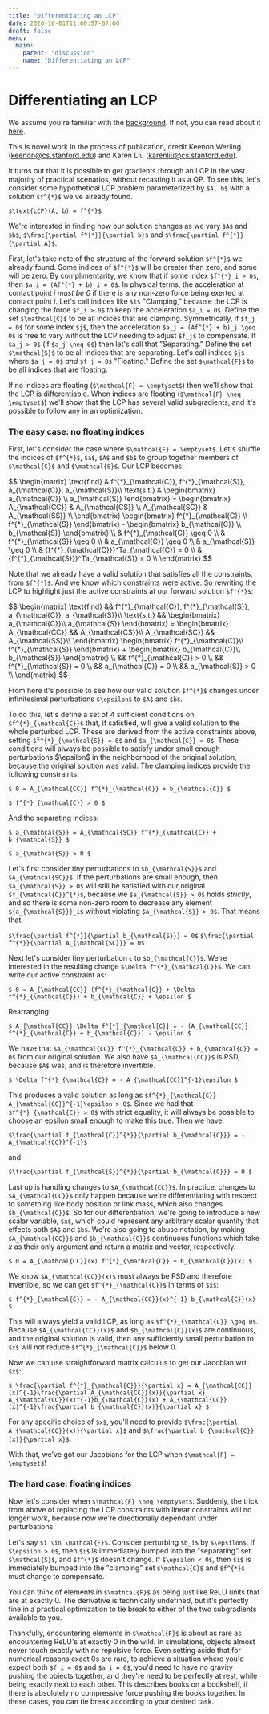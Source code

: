 ```yaml
---
title: "Differentiating an LCP"
date: 2020-10-01T11:00:57-07:00
draft: false
menu:
  main:
    parent: "discussion"
    name: "Differentiating an LCP"
---
```


# Differentiating an **LCP**

We assume you're familiar with the [background](/discussion/background). If not, you can read about it [here](/discussion/background).

This is novel work in the process of publication, credit Keenon Werling (keenon@cs.stanford.edu) and Karen Liu (karenliu@cs.stanford.edu).

It turns out that it is possible to get gradients through an LCP in the vast majority of practical scenarios, without recasting it as a QP. To see this, let's consider some hypothetical LCP problem parameterized by `$A, b$` with a solution `$f^{*}$` we've already found.

`$\text{LCP}(A, b) = f^{*}$`

We're interested in finding how our solution changes as we vary `$A$` and `$b$`, `$\frac{\partial f^{*}}{\partial b}$` and `$\frac{\partial f^{*}}{\partial A}$`.

First, let's take note of the structure of the forward solution `$f^{*}$` we already found. Some indices of `$f^{*}$` will be greater than zero, and some will be zero. By complimentarity, we know that if some index `$f^{*}_i > 0$`, then `$a_i = (Af^{*} + b)_i = 0$`. In physical terms, the acceleration at contact point $i$ _must be 0_ if there is any non-zero force being exerted at contact point $i$. Let's call indices like `$i$` "Clamping," because the LCP is changing the force `$f_i > 0$` to keep the acceleration `$a_i = 0$`. Define the set `$\mathcal{C}$` to be all indices that are clamping. Symmetrically, if `$f_j = 0$` for some index `$j$`, then the acceleration `$a_j = (Af^{*} + b)_j \geq 0$` is free to vary without the LCP needing to adjust `$f_j$` to compensate. If `$a_j > 0$` (if `$a_j \neq 0$`) then let's call that "Separating." Define the set `$\mathcal{S}$` to be all indices that are separating. Let's call indices `$j$` where `$a_j = 0$` _and_ `$f_j = 0$` "Floating." Define the set `$\mathcal{F}$` to be all indices that are floating.

If no indices are floating (`$\mathcal{F} = \emptyset$`) then we'll show that the LCP is differentiable. When indices are floating (`$\mathcal{F} \neq \emptyset$`) we'll show that the LCP has several valid subgradients, and it's possible to follow any in an optimization.

### The easy case: no floating indices

First, let's consider the case where `$\mathcal{F} = \emptyset$`. Let's shuffle the indices of `$f^{*}$`, `$a$`, `$A$` and `$b$` to group together members of `$\mathcal{C}$` and `$\mathcal{S}$`. Our LCP becomes:

<div>$$
\begin{matrix}
\text{find} & f^{*}_{\mathcal{C}}, f^{*}_{\mathcal{S}}, a_{\mathcal{C}}, a_{\mathcal{S}}\\
\text{s.t.} &
\begin{bmatrix}
a_{\mathcal{C}} \\
a_{\mathcal{S}}
\end{bmatrix}
=
\begin{bmatrix}
A_{\mathcal{CC}} & A_{\mathcal{CS}} \\
A_{\mathcal{SC}} & A_{\mathcal{SS}} \\
\end{bmatrix}
\begin{bmatrix}
f^{*}_{\mathcal{C}} \\
f^{*}_{\mathcal{S}}
\end{bmatrix} - \begin{bmatrix}
b_{\mathcal{C}} \\
b_{\mathcal{S}}
\end{bmatrix}
\\
& f^{*}_{\mathcal{C}} \geq 0 \\
& f^{*}_{\mathcal{S}} \geq 0 \\
& a_{\mathcal{C}} \geq 0 \\
& a_{\mathcal{S}} \geq 0 \\
& {f^{*}_{\mathcal{C}}}^Ta_{\mathcal{C}} = 0 \\
& {f^{*}_{\mathcal{S}}}^Ta_{\mathcal{S}} = 0 \\
\end{matrix}
$$</div>

Note that we already have a valid solution that satisfies all the constraints, from `$f^{*}$`. And we know which constraints were active. So rewriting the LCP to highlight just the active constraints at our forward solution `$f^{*}$`:

<div>$$
\begin{matrix}
\text{find} && f^{*}_{\mathcal{C}}, f^{*}_{\mathcal{S}}, a_{\mathcal{C}}, a_{\mathcal{S}}\\
\text{s.t.} && 
\begin{bmatrix}
a_{\mathcal{C}}\\
a_{\mathcal{S}}
\end{bmatrix}
=
\begin{bmatrix}
A_{\mathcal{CC}} && A_{\mathcal{CS}}\\
A_{\mathcal{SC}} && A_{\mathcal{SS}}\\
\end{bmatrix}
\begin{bmatrix}
f^{*}_{\mathcal{C}}\\
f^{*}_{\mathcal{S}}
\end{bmatrix}
+
\begin{bmatrix}
b_{\mathcal{C}}\\
b_{\mathcal{S}}
\end{bmatrix}
\\
&& f^{*}_{\mathcal{C}} > 0 \\
&& f^{*}_{\mathcal{S}} = 0 \\
&& a_{\mathcal{C}} = 0 \\
&& a_{\mathcal{S}} > 0 \\
\end{matrix}
$$
</div>

From here it's possible to see how our valid solution `$f^{*}$` changes under infinitesimal perturbations `$\epsilon$` to `$A$` and `$b$`.

To do this, let's define a set of 4 sufficient conditions on `$f^{*}_{\mathcal{C}}$` that, if satisfied, will give a valid solution to the whole perturbed LCP. These are derived from the active constraints above, setting `$f^{*}_{\mathcal{S}} = 0$` and `$a_{\mathcal{C}} = 0$`. These conditions will always be possible to satisfy under small enough perturbations $\epsilon\$ in the neighborhood of the original solution, because the original solution was valid. The clamping indices provide the following constraints:

`$ 0 = A_{\mathcal{CC}} f^{*}_{\mathcal{C}} + b_{\mathcal{C}} $`

`$ f^{*}_{\mathcal{C}} > 0 $`

And the separating indices:

`$ a_{\mathcal{S}} = A_{\mathcal{SC}} f^{*}_{\mathcal{C}} + b_{\mathcal{S}} $`

`$ a_{\mathcal{S}} > 0 $`

Let's first consider tiny perturbations to `$b_{\mathcal{S}}$` and `$A_{\mathcal{SC}}$`. If the perturbations are small enough, then `$a_{\mathcal{S}} > 0$` will still be satisfied with our original `$f_{\mathcal{C}}^{*}$`, because we `$a_{\mathcal{S}} > 0$` holds _strictly_, and so there is some non-zero room to decrease any element `${a_{\mathcal{S}}}_i$` without violating `$a_{\mathcal{S}} > 0$`. That means that:

`$\frac{\partial f^{*}}{\partial b_{\mathcal{S}}} = 0$`
`$\frac{\partial f^{*}}{\partial A_{\mathcal{SC}}} = 0$`

Next let's consider tiny perturbation $\epsilon$ to `$b_{\mathcal{C}}$`. We're interested in the resulting change `$\Delta f^{*}_{\mathcal{C}}$`. We can write our active constraint as:

`$ 0 = A_{\mathcal{CC}} (f^{*}_{\mathcal{C}} + \Delta f^{*}_{\mathcal{C}}) + b_{\mathcal{C}} + \epsilon $`

Rearranging:

`$ A_{\mathcal{CC}} \Delta f^{*}_{\mathcal{C}} = - (A_{\mathcal{CC}} f^{*}_{\mathcal{C}} + b_{\mathcal{C}}) - \epsilon $`

We have that `$A_{\mathcal{CC}} f^{*}_{\mathcal{C}} + b_{\mathcal{C}} = 0$` from our original solution. We also have `$A_{\mathcal{CC}}$` is PSD, because `$A$` was, and is therefore invertible.

`$ \Delta f^{*}_{\mathcal{C}} = - A_{\mathcal{CC}}^{-1}\epsilon $`

This produces a valid solution as long as `$f^{*}_{\mathcal{C}} - A_{\mathcal{CC}}^{-1}\epsilon > 0$`. Since we had that `$f^{*}_{\mathcal{C}} > 0$` with strict equality, it will always be possible to choose an epsilon small enough to make this true. Then we have:

`$\frac{\partial f_{\mathcal{C}}^{*}}{\partial b_{\mathcal{C}}} = -A_{\mathcal{CC}}^{-1}$`

and

`$\frac{\partial f_{\mathcal{S}}^{*}}{\partial b_{\mathcal{C}}} = 0 $`

Last up is handling changes to `$A_{\mathcal{CC}}$`. In practice, changes to `$A_{\mathcal{CC}}$` only happen because we're differentiating with respect to something like body position or link mass, which also changes `$b_{\mathcal{C}}$`. So for our differentiation, we're going to introduce a new scalar variable, `$x$`, which could represent any arbitrary scalar quantity that effects both `$A$` and `$b$`. We're also going to abuse notation, by making `$A_{\mathcal{CC}}$` and `$b_{\mathcal{C}}$` continuous functions which take $x$ as their only argument and return a matrix and vector, respectively.

`$ 0 = A_{\mathcal{CC}}(x) f^{*}_{\mathcal{C}} + b_{\mathcal{C}}(x) $`

We know `$A_{\mathcal{CC}}(x)$` must always be PSD and therefore invertible, so we can get `$f^{*}_{\mathcal{C}}$` in terms of `$x$`:

`$ f^{*}_{\mathcal{C}} = - A_{\mathcal{CC}}(x)^{-1} b_{\mathcal{C}}(x) $`

This will always yield a valid LCP, as long as `$f^{*}_{\mathcal{C}} \geq 0$`. Because `$A_{\mathcal{CC}}(x)$` and `$b_{\mathcal{C}}(x)$` are continuous, and the original solution is valid, then any sufficiently small perturbation to `$x$` will not reduce `$f^{*}_{\mathcal{C}}$` below 0.

Now we can use straightforward matrix calculus to get our Jacobian wrt `$x$`:

`$ \frac{\partial f^{*}_{\mathcal{C}}}{\partial x} = A_{\mathcal{CC}}(x)^{-1}\frac{\partial A_{\mathcal{CC}}(x)}{\partial x} A_{\mathcal{CC}}(x)^{-1}b_{\mathcal{C}}(x) + A_{\mathcal{CC}}(x)^{-1}\frac{\partial b_{\mathcal{C}}(x)}{\partial x} $`

For any specific choice of `$x$`, you'll need to provide `$\frac{\partial A_{\mathcal{CC}}(x)}{\partial x}$` and `$\frac{\partial b_{\mathcal{C}}(x)}{\partial x}$`.

With that, we've got our Jacobians for the LCP when `$\mathcal{F} = \emptyset$`!

### The hard case: floating indices

Now let's consider when `$\mathcal{F} \neq \emptyset$`. Suddenly, the trick from above of replacing the LCP constraints with linear constraints will no longer work, because now we're directionally dependant under perturbations.

Let's say `$i \in \mathcal{F}$`. Consider perturbing `$b_i$` by `$\epsilon$`. If `$\epsilon > 0$`, then `$i$` is immediately bumped into the "separating" set `$\mathcal{S}$`, and `$f^{*}$` doesn't change. If `$\epsilon < 0$`, then `$i$` is immediately bumped into the "clamping" set `$\mathcal{C}$` and `$f^{*}$` must change to compensate.

You can think of elements in `$\mathcal{F}$` as being just like ReLU units that are at exactly 0. The derivative is technically undefined, but it's perfectly fine in a practical optimization to tie break to either of the two subgradients available to you.

Thankfully, encountering elements in `$\mathcal{F}$` is about as rare as encountering ReLU's at exactly 0 in the wild. In simulations, objects almost never touch exactly with no repulsive force. Even setting aside that for numerical reasons exact 0s are rare, to achieve a situation where you'd expect both `$f_i = 0$` and `$a_i = 0$`, you'd need to have no gravity pushing the objects together, and they're need to be perfectly at rest, while being exactly next to each other. This describes books on a bookshelf, if there is absolutely no compressive force pushing the books together. In these cases, you can tie break according to your desired task.
